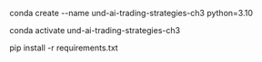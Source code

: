 conda create --name und-ai-trading-strategies-ch3 python=3.10

conda activate und-ai-trading-strategies-ch3

pip install -r requirements.txt

